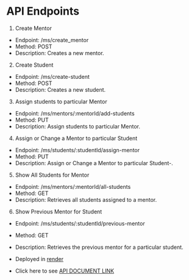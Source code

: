 ##

# API Endpoints

1. Create Mentor

- Endpoint: /ms/create_mentor
- Method: POST
- Description: Creates a new mentor.

2. Create Student

- Endpoint: /ms/create-student
- Method: POST
- Description: Creates a new student.

3. Assign students to particular Mentor

- Endpoint: /ms/mentors/:mentorId/add-students
- Method: PUT
- Description: Assign students to particular Mentor.

4. Assign or Change a Mentor to particular Student

- Endpoint: /ms/students/:studentId/assign-mentor
- Method: PUT
- Description: Assign or Change a Mentor to particular Student-.

5. Show All Students for Mentor

- Endpoint: /ms/mentors/:mentorId/all-students
- Method: GET
- Description: Retrieves all students assigned to a mentor.

6. Show Previous Mentor for Student

- Endpoint: /ms/students/:studentId/previous-mentor
- Method: GET
- Description: Retrieves the previous mentor for a particular student.

- Deployed in [render](https://render.com/)
- Click here to see [API DOCUMENT LINK](https://documenter.getpostman.com/view/33076303/2sA35HYMY4)
